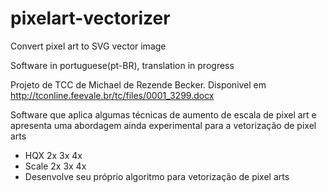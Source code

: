 pixelart-vectorizer
===================

Convert pixel art to SVG vector image

Software in portuguese(pt-BR), translation in progress

Projeto de TCC de Michael de Rezende Becker. Disponivel em http://tconline.feevale.br/tc/files/0001_3299.docx

Software que aplica algumas técnicas de aumento de escala de pixel art e apresenta uma abordagem ainda experimental para a vetorização de pixel arts
* HQX 2x 3x 4x
* Scale 2x 3x 4x
* Desenvolve seu próprio algoritmo para vetorização de pixel arts
